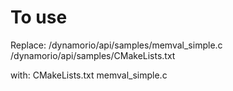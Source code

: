 # To use

Replace:
/dynamorio/api/samples/memval_simple.c
/dynamorio/api/samples/CMakeLists.txt

with:
CMakeLists.txt
memval_simple.c
